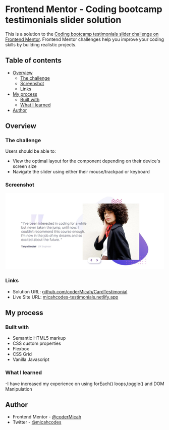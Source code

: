 # Frontend Mentor - Coding bootcamp testimonials slider solution

This is a solution to the [Coding bootcamp testimonials slider challenge on Frontend Mentor](https://www.frontendmentor.io/challenges/coding-bootcamp-testimonials-slider-4FNyLA8JL). Frontend Mentor challenges help you improve your coding skills by building realistic projects. 

## Table of contents

- [Overview](#overview)
  - [The challenge](#the-challenge)
  - [Screenshot](#screenshot)
  - [Links](#links)
- [My process](#my-process)
  - [Built with](#built-with)
  - [What I learned](#what-i-learned)
- [Author](#author)




## Overview

### The challenge

Users should be able to:

- View the optimal layout for the component depending on their device's screen size
- Navigate the slider using either their mouse/trackpad or keyboard

### Screenshot

![Desktop preview](./images/desktop.jpg)


### Links

- Solution URL: [github.com/coderMicah/CardTestimonial](https://github.com/coderMicah/CardTestimonial)
- Live Site URL: [micahcodes-testimonials.netlify.app](https://micahcodes-testimonials.netlify.app/)

## My process

### Built with

- Semantic HTML5 markup
- CSS custom properties
- Flexbox
- CSS Grid
- Vanilla Javascript

### What I learned

-I have increased my experience on using forEach() loops,toggle() and DOM Manipulation


## Author

- Frontend Mentor - [@coderMicah](https://www.frontendmentor.io/profile/coderMicah)
- Twitter - [@micahcodes](https://www.twitter.com/_micahcodes)
